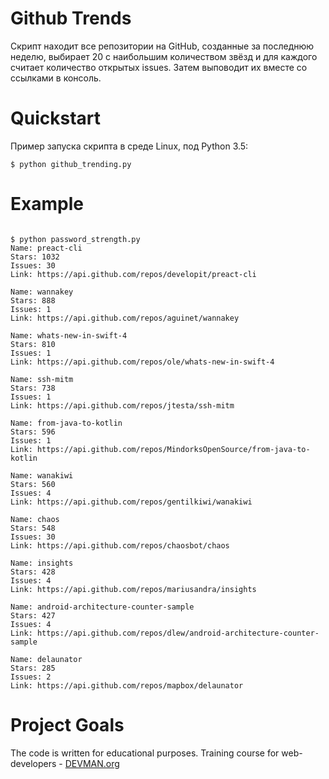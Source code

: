 # Github Trends

Cкрипт находит все репозитории на GitHub, созданные за последнюю неделю, выбирает 20 с наибольшим количеством звёзд и для каждого считает количество открытых issues. Затем выповодит их вместе со ссылками в консоль.

# Quickstart

Пример запуска скрипта в среде Linux, под Python 3.5:

```#!bash
$ python github_trending.py
```

# Example

```#!bash

$ python password_strength.py
Name: preact-cli
Stars: 1032
Issues: 30
Link: https://api.github.com/repos/developit/preact-cli

Name: wannakey
Stars: 888
Issues: 1
Link: https://api.github.com/repos/aguinet/wannakey

Name: whats-new-in-swift-4
Stars: 810
Issues: 1
Link: https://api.github.com/repos/ole/whats-new-in-swift-4

Name: ssh-mitm
Stars: 738
Issues: 1
Link: https://api.github.com/repos/jtesta/ssh-mitm

Name: from-java-to-kotlin
Stars: 596
Issues: 1
Link: https://api.github.com/repos/MindorksOpenSource/from-java-to-kotlin

Name: wanakiwi
Stars: 560
Issues: 4
Link: https://api.github.com/repos/gentilkiwi/wanakiwi

Name: chaos
Stars: 548
Issues: 30
Link: https://api.github.com/repos/chaosbot/chaos

Name: insights
Stars: 428
Issues: 4
Link: https://api.github.com/repos/mariusandra/insights

Name: android-architecture-counter-sample
Stars: 427
Issues: 4
Link: https://api.github.com/repos/dlew/android-architecture-counter-sample

Name: delaunator
Stars: 285
Issues: 2
Link: https://api.github.com/repos/mapbox/delaunator
```

# Project Goals

The code is written for educational purposes. Training course for web-developers - [DEVMAN.org](https://devman.org)
